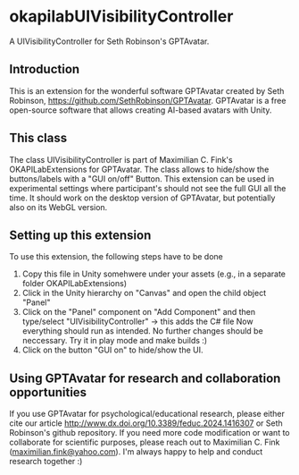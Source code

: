 # okapilabUIVisibilityController
A UIVisibilityController for Seth Robinson's GPTAvatar.

## Introduction
This is an extension for the wonderful software GPTAvatar created by Seth Robinson, https://github.com/SethRobinson/GPTAvatar.
GPTAvatar is a free open-source software that allows creating AI-based avatars with Unity.

## This class
The class UIVisibilityController is part of Maximilian C. Fink's OKAPILabExtensions for GPTAvatar.
The class allows to hide/show the buttons/labels with a "GUI on/off" Button.
This extension can be used in experimental settings where participant's should not see the full GUI all the time.
It should work on the desktop version of GPTAvatar, but potentially also on its WebGL version.

## Setting up this extension
To use this extension, the following steps have to be done
1) Copy this file in Unity somehwere under your assets (e.g., in a separate folder OKAPILabExtensions)
2) Click in the Unity hierarchy on "Canvas" and open the child object "Panel"
3) Click on the "Panel" component on "Add Component" and then type/select "UIVisibilityController" -> this adds the C# file
   Now everything should run as intended. No further changes should be neccessary. Try it in play mode and make builds :)
4) Click on the button "GUI on" to hide/show the UI.

## Using GPTAvatar for research and collaboration opportunities
If you use GPTAvatar for psychological/educational research, please either cite our article 
http://www.dx.doi.org/10.3389/feduc.2024.1416307 or Seth Robinson's github repository.
If you need more code modification or want to collaborate for scientific purposes, please reach out to Maximilian C. Fink (maximilian.fink@yahoo.com).
I'm always happy to help and conduct research together :)
